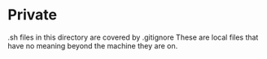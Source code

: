 Private
========

.sh files in this directory are covered by .gitignore
These are local files that have no meaning beyond the machine they are on.

